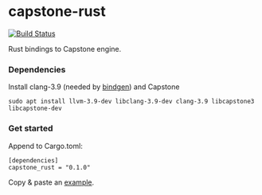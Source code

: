 # capstone-rust
[![Build Status](https://travis-ci.org/Mm7/capstone-rust.svg?branch=master)](https://travis-ci.org/Mm7/capstone-rust)

Rust bindings to Capstone engine.

### Dependencies

Install clang-3.9 (needed by [bindgen](https://github.com/servo/rust-bindgenbindgen)) and Capstone

```
sudo apt install llvm-3.9-dev libclang-3.9-dev clang-3.9 libcapstone3 libcapstone-dev
```

### Get started

Append to Cargo.toml:

```
[dependencies]
capstone_rust = "0.1.0"
```

Copy & paste an [example](https://github.com/Mm7/capstone-rust/tree/master/examples).
